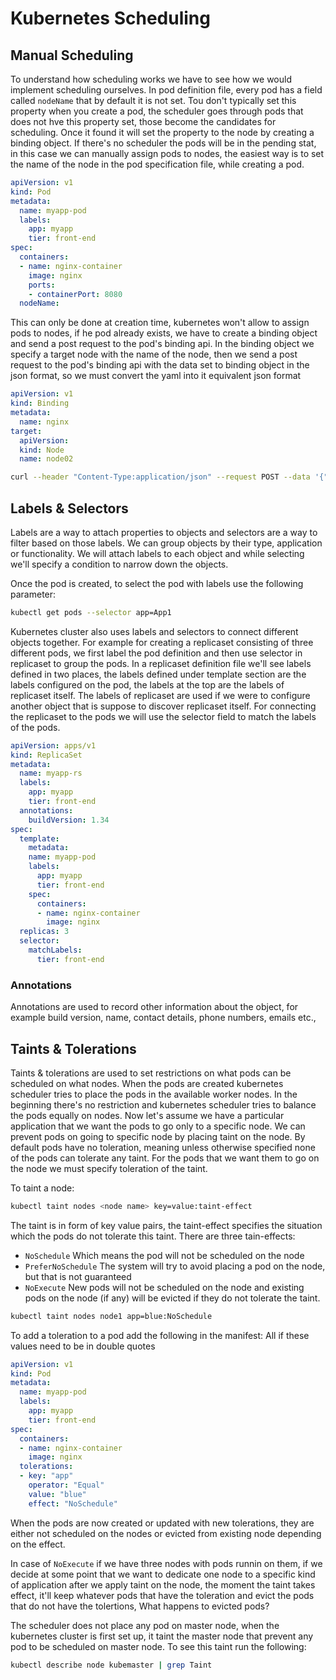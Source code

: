 # Kubernetes Scheduling

## Manual Scheduling

To understand how scheduling works we have to see how we would implement scheduling ourselves. In pod definition file, every pod has a field called `nodeName` that by default it is not set. Tou don't typically set this property when you create a pod, the scheduler goes through pods that does not hve this property set, those become the candidates for scheduling. Once it found it will set the property to the node by creating a binding object. If there's no scheduler the pods will be in  the  pending stat, in this case we can manually assign pods to nodes, the easiest way is to set the name of the node in the pod specification file, while creating a pod. 

```yml
apiVersion: v1
kind: Pod
metadata:
  name: myapp-pod
  labels:
    app: myapp
    tier: front-end
spec:
  containers:
  - name: nginx-container
    image: nginx
    ports:
    - containerPort: 8080
  nodeName:
```

This can only be done at creation time, kubernetes won't allow to assign pods to nodes, if he pod already exists, we have to create a binding object and send a post request to the pod's binding api. In the binding object we specify a target node with the name of the node, then we send a  post request to the pod's binding api with  the data set to binding object in the json format, so we must  convert the yaml into it equivalent json format

```yml
apiVersion: v1
kind: Binding
metadata:
  name: nginx
target:
  apiVersion:
  kind: Node
  name: node02
```

```bash
curl --header "Content-Type:application/json" --request POST --data '{"apiVersion": "V1",  "kind": "Binding",...}' http://$SERVER/api/v1/namespaces/default/pods/$PODNAME/binding
```

## Labels & Selectors

Labels are a way to attach properties to objects and selectors are a way to filter based on those labels. We can group objects by their type, application or functionality. We will attach labels to each object and while selecting we'll specify a condition to narrow down the objects.

Once the pod is created, to select the pod with labels use the following parameter:

```bash
kubectl get pods --selector app=App1
```

Kubernetes cluster also uses labels and selectors to connect different objects together. For example for creating a replicaset consisting of three different pods, we first label the pod definition and then use selector in replicaset to group the pods. In a replicaset definition file we'll see labels defined in two places, the labels defined under template section are the labels configured on the pod, the labels at the top are the labels of replicaset itself. The labels of replicaset are used if we were to configure another object that  is suppose  to discover replicaset itself. For connecting the replicaset to the pods we will use the selector  field to  match the labels of the pods.

```yaml
apiVersion: apps/v1
kind: ReplicaSet
metadata:
  name: myapp-rs
  labels:
    app: myapp
    tier: front-end
  annotations:
    buildVersion: 1.34
spec:
  template:
    metadata:
    name: myapp-pod
    labels:
      app: myapp
      tier: front-end
    spec:
      containers:
      - name: nginx-container
        image: nginx
  replicas: 3
  selector:
    matchLabels:
      tier: front-end
```

### Annotations

Annotations are used to record other information about the object, for example build version, name, contact details, phone numbers, emails etc.,

## Taints & Tolerations

Taints & tolerations are used to set restrictions on what pods can be scheduled on what nodes. When the pods are created kubernetes scheduler tries to place the pods in the available worker nodes. In the beginning there's no restriction and kubernetes scheduler tries to balance the pods equally on nodes. Now let's assume we have a particular application that we want the pods to go only to a specific node.  We can prevent pods on going to specific node by  placing taint on the node. By default pods have no toleration, meaning unless otherwise specified none of the pods can tolerate any taint. For the pods that we want them to go on the node we must specify toleration of the taint. 

To taint a node:

```bash
kubectl taint nodes <node name> key=value:taint-effect
```
The taint is in form of key value pairs, the taint-effect specifies the situation which the pods do not tolerate this taint. There are three tain-effects:
* `NoSchedule` Which means the pod will not be scheduled on the node
* `PreferNoSchedule` The system will try  to avoid placing a pod on the node, but that is not guaranteed
* `NoExecute` New pods will not be scheduled on the node and existing pods on the node (if any) will be evicted if they do not tolerate the taint.


```bash
kubectl taint nodes node1 app=blue:NoSchedule
```

To add a toleration to a pod add the following in the manifest:
All if these values need to be in double quotes

```yml
apiVersion: v1
kind: Pod
metadata:
  name: myapp-pod
  labels:
    app: myapp
    tier: front-end
spec:
  containers:
  - name: nginx-container
    image: nginx
  tolerations:
  - key: "app"
    operator: "Equal"
    value: "blue"
    effect: "NoSchedule"
```

When the pods are now created or updated with new tolerations, they  are  either not scheduled on the nodes or evicted from existing node depending on the effect.

In case of `NoExecute` if we have three nodes with pods runnin on them, if we decide at some point that we want to dedicate one node to a specific kind of application after we apply taint on the node, the moment the taint takes effect, it'll keep whatever pods that have the toleration and evict  the pods that do not have the tolertions, What happens to evicted pods?

The scheduler does not place any pod on master node, when the kubernetes cluster is first set up, it taint the master node that prevent any pod to be scheduled on master node. To see this taint run the following:

```bash
kubectl describe node kubemaster | grep Taint
```